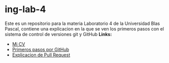 # ing-lab-4
Este es un repositorio para la materia Laboratorio 4 de la Universidad Blas Pascal, contiene una explicacion en la que se ven los primeros pasos con  el sistema de control de versiones git y GitHub
**Links:**
- [Mi CV](https://github.com/galiasmu/LAB-4/blob/master/CV.md "Mi CV")
- [Primeros pasos por GitHub](https://github.com/galiasmu/LAB-4/blob/master/README.md)
- [Explicacion de Pull Request](https://github.com/galiasmu/LAB-4/blob/master/PullRequest "Explicacion de Pull Request")
